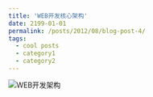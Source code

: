 ```yaml
---
title: 'WEB开发核心架构'
date: 2199-01-01
permalink: /posts/2012/08/blog-post-4/
tags:
  - cool posts
  - category1
  - category2
---
```


![WEB开发架构](https://beifengisnil.github.io/images/web%E5%BC%80%E5%8F%91%E6%A0%B8%E5%BF%83%E6%8A%80%E6%9C%AF1.png)

